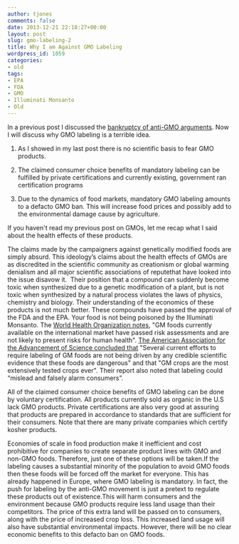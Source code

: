 ```yaml
---
author: tjones
comments: false
date: 2013-12-21 22:18:27+00:00
layout: post
slug: gmo-labeling-2
title: Why I am Against GMO Labeling
wordpress_id: 1059
categories:
- old
tags:
- EPA
- FDA
- GMO
- Illuminati Monsanto
- Old
---
```


In a previous post I discussed the [bankruptcy of anti-GMO arguments](https://theojones.name/index.php/ludditeism-anti-gmo-ideologues/). Now I will discuss why GMO labeling is a terrible idea.



 
    
  1. As I showed in my last post there is no scientific basis to fear GMO products.

    
  2. The claimed consumer choice benefits of mandatory labeling can be fulfilled by private certifications and currently existing, government ran certification programs

    
  3. Due to the dynamics of food markets, mandatory GMO labeling amounts to a defacto GMO ban. This will increase food prices and possibly add to the environmental damage cause by agriculture.



<!-- more -->

If you haven't read my previous post on GMOs, let me recap what I said about the health effects of these products.

The claims made by the campaigners against genetically modified foods are simply absurd. This ideology’s claims about the health effects of GMOs are as discredited in the scientific community as creationism or global warming denialism and all major scientific associations of reputethat have looked into the issue disavow it.  Their position that a compound can suddenly become toxic when synthesized due to a genetic modification of a plant, but is not toxic when synthesized by a natural process violates the laws of physics, chemistry and biology. Their understanding of the economics of these products is not much better. These compounds have passed the approval of the FDA and the EPA. Your food is not being poisoned by the Illuminati Monsanto. The [World Health Organization notes](http://www.who.int/foodsafety/publications/biotech/20questions/en/), "GM foods currently available on the international market have passed risk assessments and are not likely to present risks for human health". [The American Association for the Advancement of Science concluded that](http://www.aaas.org/news/aaas-board-directors-legally-mandating-gm-food-labels-could-%E2%80%9Cmislead-and-falsely-alarm) "Several current efforts to require labeling of GM foods are not being driven by any credible scientific evidence that these foods are dangerous" and that "GM crops are the most extensively tested crops ever". Their report also noted that labeling could “mislead and falsely alarm consumers”.

All of the claimed consumer choice benefits of GMO labeling can be done by voluntary certification. All products currently sold as organic in the U.S lack GMO products. Private certifications are also very good at assuring that products are prepared in accordance to standards that are sufficient for their consumers. Note that there are many private companies which certify kosher products.

Economies of scale in food production make it inefficient and cost prohibitive for companies to create separate product lines with GMO and non-GMO foods. Therefore, just one of these options will be taken.If the labeling causes a substantial minority of the population to avoid GMO foods then these foods will be forced off the market for everyone. This has already happened in Europe, where GMO labeling is mandatory. In fact, the push for labeling by the anti-GMO movement is just a pretext to regulate these products out of existence.This will harm consumers and the environment because GMO products require less land usage than their competitors. The price of this extra land will be passed on to consumers, along with the price of increased crop loss. This increased land usage will also have substantial environmental impacts. However, there will be no clear economic benefits to this defacto ban on GMO foods.
